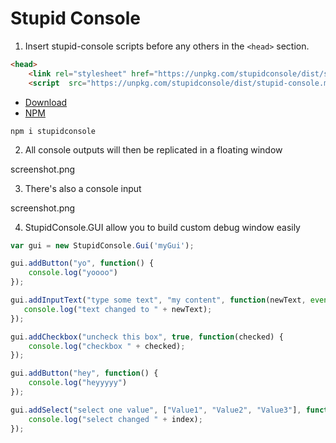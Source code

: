 # Stupid Console

1. Insert stupid-console scripts before any others in the ```<head>``` section.
```html
<head>
    <link rel="stylesheet" href="https://unpkg.com/stupidconsole/dist/stupid-console.min.css">
    <script  src="https://unpkg.com/stupidconsole/dist/stupid-console.min.js"></script>
``` 

* [Download](https://github.com/axeon-software/StupidConsole/releases) 
* [NPM](https://www.npmjs.com/package/stupidconsole)
``` 
npm i stupidconsole
``` 

2. All console outputs will then be replicated in a floating window

screenshot.png

3. There's also a console input

screenshot.png

4. StupidConsole.GUI allow you to build custom debug window easily

```js
var gui = new StupidConsole.Gui('myGui');

gui.addButton("yo", function() {
    console.log("yoooo")
});

gui.addInputText("type some text", "my content", function(newText, event) {
   console.log("text changed to " + newText);
});

gui.addCheckbox("uncheck this box", true, function(checked) {
    console.log("checkbox " + checked);
});

gui.addButton("hey", function() {
    console.log("heyyyyy")
});

gui.addSelect("select one value", ["Value1", "Value2", "Value3"], function(index) {
    console.log("select changed " + index);
});

```
